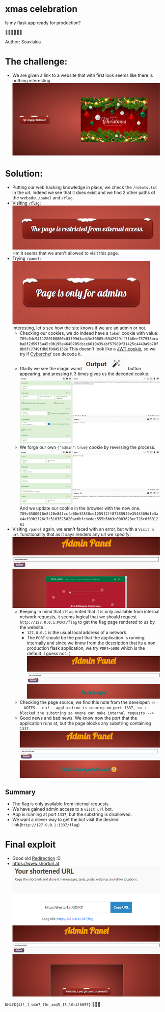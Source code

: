 # xmas celebration
Is my flask app ready for production?

🥳🥳🎅🎄🎆🎈

Author: Souvlakia

# The challenge:
- We are given a link to a website that with first look seems like there is nothing interesting.
![](assets/site.jpg)

# Solution:
- Putting our web hacking knowledge in place, we check the `/robots.txt` in the url.
    Indeed we see that it does exist and we find 2 other paths of the website.
    `/panel` and `/flag`.
- Visiting `/flag`:
    ![](assets/flag_locked.jpg)
    Hm it seems that we aren't allowed to visit this page.
- Trying `/panel`:
    ![](assets/panel_locked.jpg)
    Interesting, let's see how the site knows if we are an admin or not.
    - Checking our cookies, we do indeed have a `token` cookie with value: `789c0dc9411280200800c03f99d3ad43e30005c6942929ff7f48ee757938bcaba8f2d59f5a45c0b195e4640705cbce6610439abf57989f31425c4449a9b78f0b0fc7749fdb0f0d45152e`
        This doesn't look like a [JWT cookie](https://jwt.io), so we try if [Cyberchef](https://gchq.github.io/CyberChef/) can decode it.
    - Gladly we see the magic wand ![magic wand](assets/wand.jpg) button appearing, and pressing it 3 times gives us the decoded cookie.
        ![](assets/decoded.jpg)
    - We forge our own `{"admin":true}` cookie by reversing the process.
        ![](assets/encoded.jpg)
        And we update our cookie in the browser with the new one.
        `789c0500010e8420e84fccfa00e32850ce1259f2ff87385949e3543369dfe3ae4af99b2f26c7c5103525820ae0bfcbedec555b5bb3c0083623ec726c6f6012e1`
- Visiting `/panel` again, we aren't faced with an error, but with a `Visit a url` functionality that as it says renders any url we specify: 
    ![](assets/panel.jpg)
    - Keeping in mind that `/flag` noted that it is only available from internal network requests, it seems logical that we should request `http://127.0.0.1:PORT/flag` to get the flag page rendered to us by the website.
        - `127.0.0.1` is the usual local address of a network.
        - The `PORT` should be the port that the application is running internally and since we know from the description that its a non production flask application, we try `PORT=5000` which is the default.
        I guess not :( ![](assets/invalid.jpg)
    - Checking the page source, we find this note from the developer:
    `<!-- NOTES -->`
    `<!-- application is running on port 1337, so i blocked the substring so noone can make internal requests -->`
    - Good news and bad news:
        We know now the port that the application runs at, but the page blocks any substring containing `1337`.![](assets/malicious.jpg)
## Summary
- The flag is only available from internal requests.
- We have gained admin access to a `visit url` bot.
- App is running at port `1337`, but the substring is disallowed.
- We want a clever way to get the bot visit the desired link(`http://127.0.0.1:1337/flag`)

# Final exploit
- Good old [Redirection](https://en.wikipedia.org/wiki/URL_redirection) :D
- https://www.shorturl.at ![](assets/url.jpg)
![](assets/flag.jpg)

`NH4CK{4ll_1_w4n7_f0r_xm45_15_l0c4lh057}` 
🎄🎆🥳
